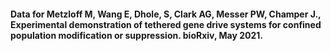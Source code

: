 #### Data for Metzloff M, Wang E, Dhole, S, Clark AG, Messer PW, Champer J., Experimental demonstration of tethered gene drive systems for confined population modification or suppression. bioRxiv, May 2021.
